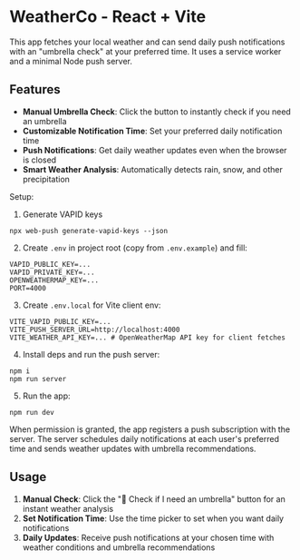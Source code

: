 # WeatherCo - React + Vite

This app fetches your local weather and can send daily push notifications with an "umbrella check" at your preferred time. It uses a service worker and a minimal Node push server.

## Features

- **Manual Umbrella Check**: Click the button to instantly check if you need an umbrella
- **Customizable Notification Time**: Set your preferred daily notification time
- **Push Notifications**: Get daily weather updates even when the browser is closed
- **Smart Weather Analysis**: Automatically detects rain, snow, and other precipitation

Setup:

1. Generate VAPID keys

```
npx web-push generate-vapid-keys --json
```

2. Create `.env` in project root (copy from `.env.example`) and fill:

```
VAPID_PUBLIC_KEY=...
VAPID_PRIVATE_KEY=...
OPENWEATHERMAP_KEY=...
PORT=4000
```

3. Create `.env.local` for Vite client env:

```
VITE_VAPID_PUBLIC_KEY=...
VITE_PUSH_SERVER_URL=http://localhost:4000
VITE_WEATHER_API_KEY=... # OpenWeatherMap API key for client fetches
```

4. Install deps and run the push server:

```
npm i
npm run server
```

5. Run the app:

```
npm run dev
```

When permission is granted, the app registers a push subscription with the server. The server schedules daily notifications at each user's preferred time and sends weather updates with umbrella recommendations.

## Usage

1. **Manual Check**: Click the "🌂 Check if I need an umbrella" button for an instant weather analysis
2. **Set Notification Time**: Use the time picker to set when you want daily notifications
3. **Daily Updates**: Receive push notifications at your chosen time with weather conditions and umbrella recommendations
